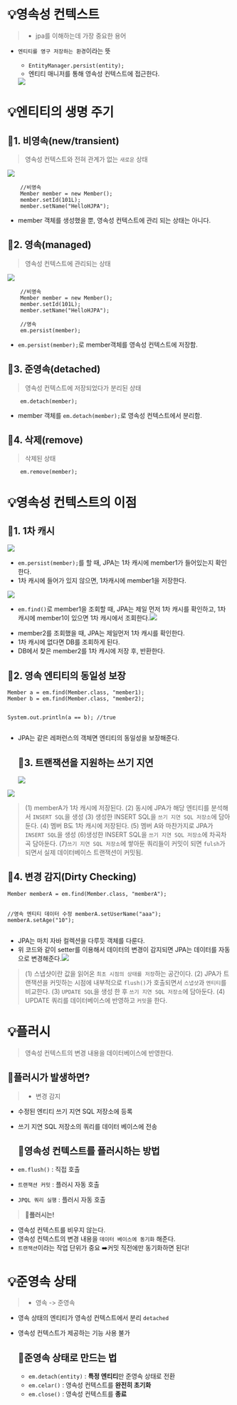 <h1 id="💡영속성-컨텍스트">💡영속성 컨텍스트</h1>
<blockquote>
<ul>
<li>jpa를 이해하는데 가장 중요한 용어</li>
</ul>
</blockquote>
<ul>
<li><p><code>엔티티를 영구 저장하는 환경</code>이라는 뜻</p>
<ul>
<li><code>EntityManager.persist(entity);</code></li>
<li>엔티티 매니저를 통해 영속성 컨텍스트에 접근한다.</li>
</ul>
<img src="https://velog.velcdn.com/images/dev_ssj/post/ea89ed7c-7f14-4b69-a696-261537a144d7/image.png" />

</li>
</ul>
<h1 id="💡엔티티의-생명-주기">💡엔티티의 생명 주기</h1>
<h2 id="📗1-비영속newtransient">📗1. 비영속(new/transient)</h2>
<blockquote>
<p>영속성 컨텍스트와 전혀 관계가 없는 <code>새로운</code> 상태</p>
</blockquote>
<img src="https://velog.velcdn.com/images/dev_ssj/post/b20b14e6-2a7f-4bda-807c-c8f5c8843376/image.png" />

<pre><code class="language-java">    //비영속
    Member member = new Member();
    member.setId(101L);
    member.setName(&quot;HelloHJPA&quot;);</code></pre>
<ul>
<li>member 객체를 생성했을 뿐, 영속성 컨텍스트에 관리 되는 상태는 아니다.</li>
</ul>
<h2 id="📗2-영속managed">📗2. 영속(managed)</h2>
<blockquote>
<p>영속성 컨텍스트에 관리되는 상태</p>
</blockquote>
<img src="https://velog.velcdn.com/images/dev_ssj/post/ef06ac7a-e161-4c8f-90e3-6ddd3da7474d/image.png" />

<pre><code class="language-java">    //비영속
    Member member = new Member();
    member.setId(101L);
    member.setName(&quot;HelloHJPA&quot;);

    //영속
    em.persist(member);</code></pre>
<ul>
<li><code>em.persist(member);</code>로 member객체를 영속성 컨텍스트에 저장함.</li>
</ul>
<h2 id="📗3-준영속detached">📗3. 준영속(detached)</h2>
<blockquote>
<p>영속성 컨텍스트에 저장되었다가 분리된 상태</p>
</blockquote>
<pre><code class="language-java">    em.detach(member);</code></pre>
<ul>
<li>member 객체를 <code>em.detach(member);</code>로 영속성 컨텍스트에서 분리함.</li>
</ul>
<h2 id="📗4-삭제remove">📗4. 삭제(remove)</h2>
<blockquote>
<p>삭제된 상태</p>
</blockquote>
<pre><code class="language-java">    em.remove(member);</code></pre>
<h1 id="💡영속성-컨텍스트의-이점">💡영속성 컨텍스트의 이점</h1>
<h2 id="📗1-1차-캐시">📗1. 1차 캐시</h2>
<img src="https://velog.velcdn.com/images/dev_ssj/post/df96b431-fe71-4779-9a49-d6bbcd629aa6/image.png" />

<ul>
<li><code>em.persist(member);</code>를 할 때, JPA는 1차 캐시에 member1가 들어있는지 확인한다.</li>
<li>1차 캐시에 들어가 있지 않으면, 1차캐시에 member1을 저장한다.</li>
</ul>
<img src="https://velog.velcdn.com/images/dev_ssj/post/966afb58-8eed-4377-b359-57a45c7e1376/image.png" />

<ul>
<li><code>em.find()</code>로 member1을 조회할 때, JPA는 제일 먼저 1차 캐시를 확인하고, 1차 캐시에 member1이 있으면 1차 캐시에서 조회한다.<img src="https://velog.velcdn.com/images/dev_ssj/post/afc5b96c-fc6b-415b-8eb0-3309065575ba/image.png" />

</li>
</ul>
<ul>
<li>member2를 조회했을 때, JPA는 제일먼저 1차 캐시를 확인한다.</li>
<li>1차 캐시에 없다면 DB를 조회하게 된다.</li>
<li>DB에서 찾은 member2를 1차 캐시에 저장 후, 반환한다.</li>
</ul>
<h2 id="📗2-영속-엔티티의-동일성-보장">📗2. 영속 엔티티의 동일성 보장</h2>
<pre><code class="language-java">Member a = em.find(Member.class, &quot;member1);
Member b = em.find(Member.class, &quot;member2);

System.out.println(a == b); //true</code></pre>
<ul>
<li>JPA는 같은 레퍼런스의 객체면 엔티티의 동일성을 보장해준다.<h2 id="📗3-트랜잭션을-지원하는-쓰기-지연">📗3. 트랜잭션을 지원하는 쓰기 지연</h2>
<img src="https://velog.velcdn.com/images/dev_ssj/post/b16d8c2c-10e5-44b9-a8d3-a680d05e85d3/image.png" />

</li>
</ul>
<img src="https://velog.velcdn.com/images/dev_ssj/post/2930e6c8-715b-4052-a390-4993d7c400d2/image.png" />

<blockquote>
<p>(1) memberA가 1차 캐시에 저장된다.
(2) 동시에 JPA가 해당 엔티티를 분석해서 <code>INSERT SQL</code>을 생성
(3) 생성한 INSERT SQL을 <code>쓰기 지연 SQL 저장소</code>에 담아둔다.
(4) 멤버 B도 1차 캐시에 저장된다.
(5) 멤버 A와 마찬가지로 JPA가 <code>INSERT SQL</code>을 생성
(6)생성한 INSERT SQL을 <code>쓰기 지연 SQL 저장소</code>에 차곡차곡 담아둔다.
(7)<code>쓰기 지연 SQL 저장소</code>에 쌓아둔 쿼리들이 커밋이 되면 <code>fulsh</code>가 되면서 실제 데이터베이스 트랜잭션이 커밋됨.</p>
</blockquote>
<h2 id="📗4-변경-감지dirty-checking">📗4. 변경 감지(Dirty Checking)</h2>
<pre><code class="language-java">Member memberA = em.find(Member.class, &quot;memberA&quot;);

//영속 엔티티 데이터 수정
memberA.setUserName(&quot;aaa&quot;);
memberA.setAge(&quot;10&quot;);</code></pre>
<ul>
<li>JPA는 마치 자바 컬렉션을 다루듯 객체를 다룬다.</li>
<li>위 코드와 같이 setter를 이용해서 데이터의 변경이 감지되면 JPA는 데이터를 자동으로 변경해준다.<img src="https://velog.velcdn.com/images/dev_ssj/post/8b84d1dd-d5ca-4f2e-9a23-776ee9f14f8b/image.png" />

</li>
</ul>
<blockquote>
<p>(1) 스냅샷이란 값을 읽어온 <code>최초 시점의 상태를 저장</code>하는 공간이다.
(2) JPA가 트랜잭션을 커밋하는 시점에 내부적으로 <code>flush()</code>가 호출되면서 <code>스냅샷</code>과 <code>엔티티</code>를 비교한다.
(3) <code>UPDATE SQL</code>을 생성 한 후 <code>쓰기 지연 SQL 저장소</code>에 담아둔다.
(4) UPDATE 쿼리를 데이터베이스에 반영하고 <code>커밋</code>을 한다.</p>
</blockquote>
<h1 id="💡플러시">💡플러시</h1>
<blockquote>
<p>영속성 컨텍스트의 변경 내용을 데이터베이스에 반영한다.</p>
</blockquote>
<h2 id="📗플러시가-발생하면">📗플러시가 발생하면?</h2>
<blockquote>
<ul>
<li>변경 감지</li>
</ul>
</blockquote>
<ul>
<li><p>수정된 엔티티 쓰기 지연 SQL 저장소에 등록</p>
</li>
<li><p>쓰기 지연 SQL 저장소의 쿼리를 데이터 베이스에 전송</p>
<h2 id="📗영속성-컨텍스트를-플러시하는-방법">📗영속성 컨텍스트를 플러시하는 방법</h2>
</li>
<li><p><code>em.flush()</code> : 직접 호출</p>
</li>
<li><p><code>트랜잭션 커밋</code> : 플러시 자동 호출</p>
</li>
<li><p><code>JPQL 쿼리 실행</code> : 플러시 자동 호출</p>
</li>
</ul>
<blockquote>
<p>📌<strong>플러시는!</strong></p>
</blockquote>
<ul>
<li>영속성 컨텍스트를 비우지 않는다.</li>
<li>영속성 컨텍스트의 변경 내용을 <code>데이터 베이스에 동기화</code> 해준다.</li>
<li><code>트랜잭션</code>이라는 작업 단위가 중요
➡️커밋 직전에만 동기화하면 된다!</li>
</ul>
<h1 id="💡준영속-상태">💡준영속 상태</h1>
<blockquote>
<ul>
<li>영속 -&gt; 준영속</li>
</ul>
</blockquote>
<ul>
<li><p>영속 상태의 엔티티가 영속성 컨텍스트에서 분리 <code>detached</code></p>
</li>
<li><p>영속성 컨텍스트가 제공하는 기능 사용 불가</p>
<h2 id="📗준영속-상태로-만드는-법">📗준영속 상태로 만드는 법</h2>
<ul>
<li><code>em.detach(entity)</code> : <strong>특정 엔티티</strong>만 준영속 상태로 전환</li>
<li><code>em.celar()</code> : 영속성 컨텍스트를 <strong>완전히 초기화</strong></li>
<li><code>em.close()</code> : 영속성 컨텍스트를 <strong>종료</strong></li>
</ul>
</li>
</ul>